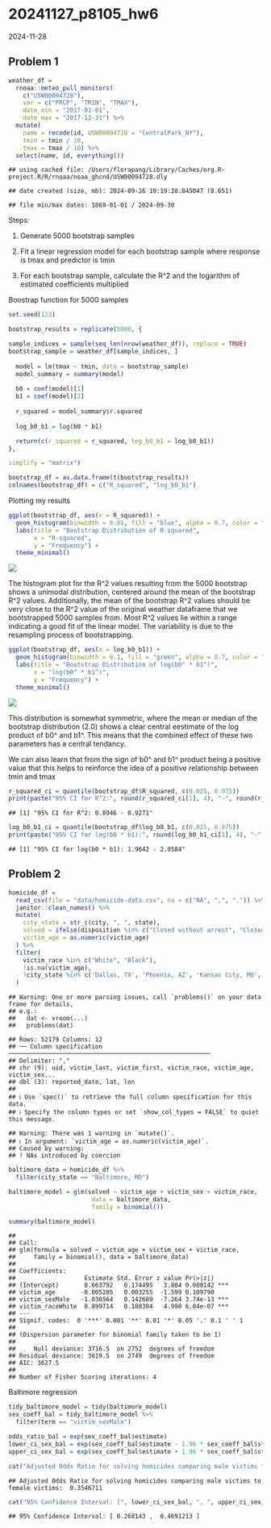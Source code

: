 20241127_p8105_hw6
================
2024-11-28

## Problem 1

``` r
weather_df = 
  rnoaa::meteo_pull_monitors(
    c("USW00094728"),
    var = c("PRCP", "TMIN", "TMAX"), 
    date_min = "2017-01-01",
    date_max = "2017-12-31") %>%
  mutate(
    name = recode(id, USW00094728 = "CentralPark_NY"),
    tmin = tmin / 10,
    tmax = tmax / 10) %>%
  select(name, id, everything())
```

    ## using cached file: /Users/florapang/Library/Caches/org.R-project.R/R/rnoaa/noaa_ghcnd/USW00094728.dly

    ## date created (size, mb): 2024-09-26 10:19:28.845047 (8.651)

    ## file min/max dates: 1869-01-01 / 2024-09-30

Steps:

1.  Generate 5000 bootstrap samples

2.  Fit a linear regression model for each bootstrap sample where
    response is tmax and predictor is tmin

3.  For each bootstrap sample, calculate the R^2 and the logarithm of
    estimated coefficients multiplied

Boostrap function for 5000 samples

``` r
set.seed(123)

bootstrap_results = replicate(5000, {

sample_indices = sample(seq_len(nrow(weather_df)), replace = TRUE)
bootstrap_sample = weather_df[sample_indices, ]
  
  model = lm(tmax ~ tmin, data = bootstrap_sample)
  model_summary = summary(model)
  
  b0 = coef(model)[1]
  b1 = coef(model)[2]
  
  r_squared = model_summary$r.squared
  
  log_b0_b1 = log(b0 * b1)

  return(c(r_squared = r_squared, log_b0_b1 = log_b0_b1))
}, 

simplify = "matrix")

bootstrap_df = as.data.frame(t(bootstrap_results))
colnames(bootstrap_df) = c("R_squared", "log_b0_b1")
```

Plotting my results

``` r
ggplot(bootstrap_df, aes(x = R_squared)) +
  geom_histogram(binwidth = 0.01, fill = "blue", alpha = 0.7, color = "black") +
  labs(title = "Bootstrap Distribution of R-squared",
       x = "R-squared",
       y = "Frequency") +
  theme_minimal()
```

![](20241127_HW6_files/figure-gfm/unnamed-chunk-3-1.png)<!-- -->

The histogram plot for the R^2 values resulting from the 5000 bootstrap
shows a unimodal distribution, centered around the mean of the bootstrap
R^2 values. Additionally, the mean of the bootstrap R^2 values should be
very close to the R^2 value of the original weather dataframe that we
bootstrapped 5000 samples from. Most R^2 values lie within a range
indicating a good fit of the linear model. The variability is due to the
resampling process of bootstrapping.

``` r
ggplot(bootstrap_df, aes(x = log_b0_b1)) +
  geom_histogram(binwidth = 0.1, fill = "green", alpha = 0.7, color = "black") +
  labs(title = "Bootstrap Distribution of log(b0^ * b1^)",
       x = "log(b0^ * b1^)",
       y = "Frequency") +
  theme_minimal()
```

![](20241127_HW6_files/figure-gfm/unnamed-chunk-4-1.png)<!-- -->

This distribution is somewhat symmetric, where the mean or median of the
bootstrap distribution (2.0) shows a clear central eestimate of the log
product of b0^ and b1^. This means that the combined effect of these two
parameters has a central tendancy.

We can also learn that from the sign of b0^ and b1^ product being a
positive value that this helps to reinforce the idea of a positive
relationship between tmin and tmax

``` r
r_squared_ci = quantile(bootstrap_df$R_squared, c(0.025, 0.975))
print(paste("95% CI for R^2:", round(r_squared_ci[1], 4), "-", round(r_squared_ci[2], 4)))
```

    ## [1] "95% CI for R^2: 0.8946 - 0.9271"

``` r
log_b0_b1_ci = quantile(bootstrap_df$log_b0_b1, c(0.025, 0.975))
print(paste("95% CI for log(b0 * b1):", round(log_b0_b1_ci[1], 4), "-", round(log_b0_b1_ci[2], 4)))
```

    ## [1] "95% CI for log(b0 * b1): 1.9642 - 2.0584"

## Problem 2

``` r
homicide_df = 
  read_csv(file = "data/homicide-data.csv", na = c("NA", ",", ".")) %>% 
  janitor::clean_names() %>% 
  mutate(
    city_state = str_c(city, ", ", state),
    solved = ifelse(disposition %in% c("Closed without arrest", "Closed by arrest"), 1, 0),  
    victim_age = as.numeric(victim_age)  
  ) %>% 
  filter(
    victim_race %in% c("White", "Black"),  
    !is.na(victim_age),  
    !city_state %in% c('Dallas, TX', 'Phoenix, AZ', 'Kansas City, MO', 'Tulsa, AL')  
  )
```

    ## Warning: One or more parsing issues, call `problems()` on your data frame for details,
    ## e.g.:
    ##   dat <- vroom(...)
    ##   problems(dat)

    ## Rows: 52179 Columns: 12
    ## ── Column specification ────────────────────────────────────────────────────────
    ## Delimiter: ","
    ## chr (9): uid, victim_last, victim_first, victim_race, victim_age, victim_sex...
    ## dbl (3): reported_date, lat, lon
    ## 
    ## ℹ Use `spec()` to retrieve the full column specification for this data.
    ## ℹ Specify the column types or set `show_col_types = FALSE` to quiet this message.

    ## Warning: There was 1 warning in `mutate()`.
    ## ℹ In argument: `victim_age = as.numeric(victim_age)`.
    ## Caused by warning:
    ## ! NAs introduced by coercion

``` r
baltimore_data = homicide_df %>%
  filter(city_state == "Baltimore, MD")

baltimore_model = glm(solved ~ victim_age + victim_sex + victim_race, 
                       data = baltimore_data, 
                       family = binomial())

summary(baltimore_model)
```

    ## 
    ## Call:
    ## glm(formula = solved ~ victim_age + victim_sex + victim_race, 
    ##     family = binomial(), data = baltimore_data)
    ## 
    ## Coefficients:
    ##                   Estimate Std. Error z value Pr(>|z|)    
    ## (Intercept)       0.663792   0.174495   3.804 0.000142 ***
    ## victim_age       -0.005205   0.003255  -1.599 0.109790    
    ## victim_sexMale   -1.036564   0.142689  -7.264 3.74e-13 ***
    ## victim_raceWhite  0.899714   0.180304   4.990 6.04e-07 ***
    ## ---
    ## Signif. codes:  0 '***' 0.001 '**' 0.01 '*' 0.05 '.' 0.1 ' ' 1
    ## 
    ## (Dispersion parameter for binomial family taken to be 1)
    ## 
    ##     Null deviance: 3716.5  on 2752  degrees of freedom
    ## Residual deviance: 3619.5  on 2749  degrees of freedom
    ## AIC: 3627.5
    ## 
    ## Number of Fisher Scoring iterations: 4

Baltimore regression

``` r
tidy_baltimore_model = tidy(baltimore_model)
sex_coeff_bal = tidy_baltimore_model %>% 
  filter(term == "victim_sexMale")

odds_ratio_bal = exp(sex_coeff_bal$estimate)
lower_ci_sex_bal = exp(sex_coeff_bal$estimate - 1.96 * sex_coeff_bal$std.error)
upper_ci_sex_bal = exp(sex_coeff_bal$estimate + 1.96 * sex_coeff_bal$std.error)

cat("Adjusted Odds Ratio for solving homicides comparing male victims to female victims: ", odds_ratio_bal, "\n")
```

    ## Adjusted Odds Ratio for solving homicides comparing male victims to female victims:  0.3546711

``` r
cat("95% Confidence Interval: [", lower_ci_sex_bal, ", ", upper_ci_sex_bal, "]", "\n")
```

    ## 95% Confidence Interval: [ 0.268143 ,  0.4691213 ]
